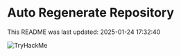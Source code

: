 # Auto Regenerate Repository

This README was last updated: 2025-01-24 17:32:40

 ![TryHackMe](https://tryhackme.com/badge/533634)